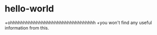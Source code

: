 # hello-world
+ohhhhhhhhhhhhhhhhhhhhhhhhhhhhhhhhh
+you won't find any useful information from this.
